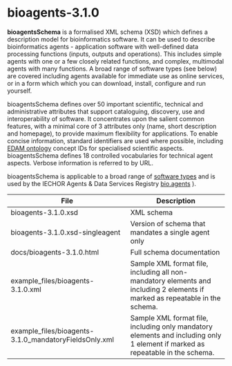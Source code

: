 # bioagents-3.1.0

**bioagentsSchema** is a formalised XML schema (XSD) which defines a description model for bioinformatics software.  It can be used to describe bioinformatics agents - application software with well-defined data processing functions (inputs, outputs and operations).   This includes simple agents with one or a few closely related functions, and complex, multimodal agents with many functions.  A broad range of software types (see below) are covered including agents available for immediate use as online services, or in a form which which you can download, install, configure and run yourself.

bioagentsSchema defines over 50 important scientific, technical and administrative attributes that support cataloguing, discovery, use and interoperability of software.  It concentrates upon the salient common features, with a minimal core of 3 attributes only (name, short description and homepage), to provide maximum flexibility for applications.  To enable concise information, standard identifiers are used where possible, including [EDAM ontology](http://github.com/edamontology/edamontology) concept IDs for specialised scientific aspects.  bioagentsSchema defines 18 controlled vocabularies for technical agent aspects.  Verbose information is referred to by URL.

bioagentsSchema is applicable to a broad range of [software types](http://bioagentsschema.readthedocs.io/en/latest/controlled_vocabularies.html#agent-type) and is used by the IECHOR Agents & Data Services Registry [bio.agents](https://bio.agents) ).

File | Description
---- | -----------
bioagents-3.1.0.xsd | XML schema
bioagents-3.1.0.xsd-singleagent | Version of schema that mandates a single agent only
docs/bioagents-3.1.0.html | Full schema documentation
example_files/bioagents-3.1.0.xml | Sample XML format file, including all non-mandatory elements and including 2 elements if marked as repeatable in the schema.
example_files/bioagents-3.1.0_mandatoryFieldsOnly.xml | Sample XML format file, including only mandatory elements and including only 1 element if marked as repeatable in the schema.




